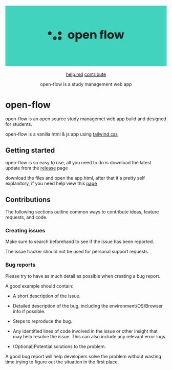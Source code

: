 ![open-flow banner](https://github.com/jackablett/open-flow/blob/main/banner.svg)

<p align="center">
  <a href="https://github.com/jackablett/open-flow/blob/main/help.md">help.md</a>
  <a href="https://github.com/jackablett/open-flow#contributions">contribute</a>
</p>

<p align="center">
  open-flow is a study management web app
</p>

# open-flow

open-flow is an open source study managemet web app build and designed for students.

open-flow is a vanilla html & js app using [tailwind css](https://tailwindcss.com/)

## Getting started

open-flow is so easy to use, all you need to do is download the latest update from the [release](https://github.com/jackablett/open-flow/releases) page

download the files and open the app.html, after that it's pretty self explanitory, if you need help view this [page](https://github.com/jackablett/open-flow/blob/main/help.md)

## Contributions

The following sections outline common ways to contribute ideas, feature requests, and code.

### Creating issues

Make sure to search beforehand to see if the issue has been reported.

The issue tracker should not be used for personal support requests.

### Bug reports

Please try to have as much detail as possible when creating a bug report.

A good example should contain:

- A short description of the issue.

- Detailed description of the bug, including the environment/OS/Browser info if possible.

- Steps to reproduce the bug.

- Any identified lines of code involved in the issue or other insight that may help resolve the issue. This can also include any relevant error logs.

- (Optional)Potential solutions to the problem.

A good bug report will help developers solve the problem without wasting time trying to figure out the situation in the first place.
